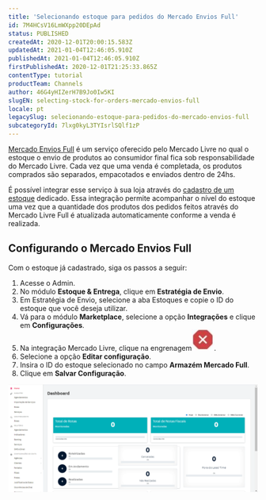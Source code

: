 ```yaml
---
title: 'Selecionando estoque para pedidos do Mercado Envios Full'
id: 7M4HCsV16LmWXpp20DEpAd
status: PUBLISHED
createdAt: 2020-12-01T20:00:15.583Z
updatedAt: 2021-01-04T12:46:05.910Z
publishedAt: 2021-01-04T12:46:05.910Z
firstPublishedAt: 2020-12-01T21:25:33.865Z
contentType: tutorial
productTeam: Channels
author: 46G4yHIZerH7B9Jo0Iw5KI
slugEN: selecting-stock-for-orders-mercado-envios-full
locale: pt
legacySlug: selecionando-estoque-para-pedidos-do-mercado-envios-full
subcategoryId: 7lxg0kyL3TYIsrlSQlf1zP
---
```


[Mercado Envios Full](https://envios.mercadolivre.com.br/mercado-envios-full) é um serviço oferecido pelo Mercado Livre no qual o estoque o envio de produtos ao consumidor final fica sob responsabilidade do Mercado Livre. Cada vez que uma venda é completada, os produtos comprados são separados, empacotados e enviados dentro de 24hs.

É possível integrar esse serviço à sua loja através do [cadastro de um estoque](https://help.vtex.com/pt/tutorial/gerenciar-estoque) dedicado. Essa integração permite acompanhar o nível do estoque uma vez que a quantidade dos produtos dos pedidos feitos através do Mercado Livre Full é atualizada automaticamente conforme a venda é realizada.

## Configurando o Mercado Envios Full

Com o estoque já cadastrado, siga os passos a seguir: 

1. Acesse o Admin.
2. No módulo **Estoque & Entrega**, clique em **Estratégia de Envio**.
3. Em Estratégia de Envio, selecione a aba Estoques e copie o ID do estoque que você deseja utilizar. 
4. Vá para o  módulo **Marketplace**, selecione a opção **Integrações** e clique em **Configurações**.
5. Na integração Mercado Livre, clique na engrenagem<img class="shadow-4" src="https://raw.githubusercontent.com/vtexdocs/help-center-content/refs/heads/main/_2.JPG" />.
6. Selecione a opção **Editar configuração**.
7. Insira o ID do estoque selecionado no campo **Armazém Mercado Full**.
8. Clique em **Salvar Configuração**.

![Início (3)](https://raw.githubusercontent.com/vtexdocs/help-center-content/refs/heads/main/_1.gif)
